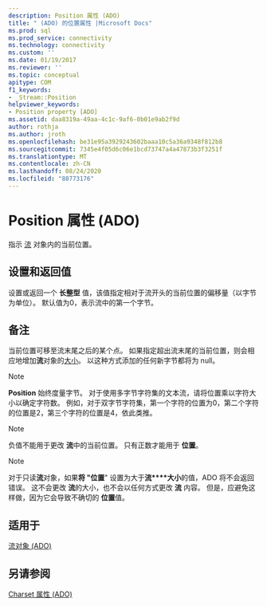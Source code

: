 ```yaml
---
description: Position 属性 (ADO)
title: " (ADO) 的位置属性 |Microsoft Docs"
ms.prod: sql
ms.prod_service: connectivity
ms.technology: connectivity
ms.custom: ''
ms.date: 01/19/2017
ms.reviewer: ''
ms.topic: conceptual
apitype: COM
f1_keywords:
- _Stream::Position
helpviewer_keywords:
- Position property [ADO]
ms.assetid: daa8319a-49aa-4c1c-9af6-0b01e9ab2f9d
author: rothja
ms.author: jroth
ms.openlocfilehash: be31e95a3929243602baaa10c5a36a9348f812b8
ms.sourcegitcommit: 7345e4f05d6c06e1bcd73747a4a47873b3f3251f
ms.translationtype: MT
ms.contentlocale: zh-CN
ms.lasthandoff: 08/24/2020
ms.locfileid: "88773176"
---
```

# <a name="position-property-ado"></a>Position 属性 (ADO)
指示 [流](./stream-object-ado.md) 对象内的当前位置。  
  
## <a name="settings-and-return-values"></a>设置和返回值  
 设置或返回一个 **长整型** 值，该值指定相对于流开头的当前位置的偏移量（以字节为单位）。 默认值为0，表示流中的第一个字节。  
  
## <a name="remarks"></a>备注  
 当前位置可移至流末尾之后的某个点。 如果指定超出流末尾的当前位置，则会相应地增加**流**对象的[大小](./size-property-ado-stream.md)。 以这种方式添加的任何新字节都将为 null。  
  
> [!NOTE]
>  **Position** 始终度量字节。 对于使用多字节字符集的文本流，请将位置乘以字符大小以确定字符数。 例如，对于双字节字符集，第一个字符的位置为0，第二个字符的位置是2，第三个字符的位置是4，依此类推。  
  
> [!NOTE]
>  负值不能用于更改 **流**中的当前位置。 只有正数才能用于 **位置**。  
  
> [!NOTE]
>  对于只读**流**对象，如果**将 "位置**" 设置为大于**流****大小**的值，ADO 将不会返回错误。 这不会更改 **流**的大小，也不会以任何方式更改 **流** 内容。 但是，应避免这样做，因为它会导致不确切的 **位置**值。  
  
## <a name="applies-to"></a>适用于  
 [流对象 (ADO)](./stream-object-ado.md)  
  
## <a name="see-also"></a>另请参阅  
 [Charset 属性 (ADO)](./charset-property-ado.md)